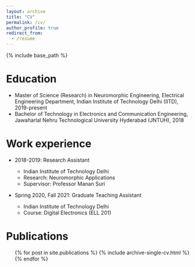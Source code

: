 ```yaml
---
layout: archive
title: "CV"
permalink: /cv/
author_profile: true
redirect_from:
  - /resume
---
```


{% include base_path %}

Education
======
* Master of Science (Research) in Neuromorphic Engineering, Electrical Engineering Department, Indian Institute of Technology Delhi (IITD), 2019-present
* Bachelor of Technology in Electronics and Communication Engineering, Jawaharlal Nehru Technological University Hyderabad (JNTUH), 2018

Work experience
======
* 2018-2019: Research Assistant
  * Indian Institute of Technology Delhi
  * Research: Neuromorphic Applications
  * Supervisor: Professor Manan Suri
  
* Spring 2020, Fall 2021: Graduate Teaching Assistant
  * Indian Institute of Technology Delhi
  * Course: Digital Electronics (ELL 201)
  
Publications
======
  <ul>{% for post in site.publications %}
    {% include archive-single-cv.html %}
  {% endfor %}</ul>
  

